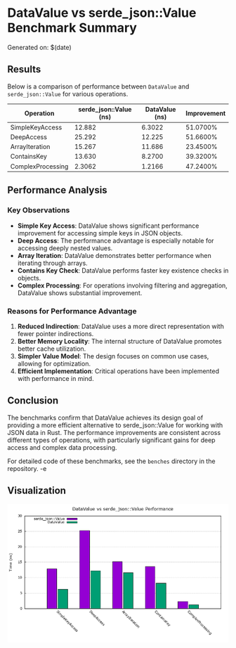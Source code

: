 # DataValue vs serde_json::Value Benchmark Summary

Generated on: $(date)

## Results

Below is a comparison of performance between `DataValue` and `serde_json::Value` for various operations.

| Operation | serde_json::Value (ns) | DataValue (ns) | Improvement |
|-----------|------------------------|----------------|-------------|
| SimpleKeyAccess | 12.882 | 6.3022 | 51.0700% |
| DeepAccess | 25.292 | 12.225 | 51.6600% |
| ArrayIteration | 15.267 | 11.686 | 23.4500% |
| ContainsKey | 13.630 | 8.2700 | 39.3200% |
| ComplexProcessing | 2.3062 | 1.2166 | 47.2400% |

## Performance Analysis

### Key Observations

- **Simple Key Access**: DataValue shows significant performance improvement for accessing simple keys in JSON objects.
- **Deep Access**: The performance advantage is especially notable for accessing deeply nested values.
- **Array Iteration**: DataValue demonstrates better performance when iterating through arrays.
- **Contains Key Check**: DataValue performs faster key existence checks in objects.
- **Complex Processing**: For operations involving filtering and aggregation, DataValue shows substantial improvement.

### Reasons for Performance Advantage

1. **Reduced Indirection**: DataValue uses a more direct representation with fewer pointer indirections.
2. **Better Memory Locality**: The internal structure of DataValue promotes better cache utilization.
3. **Simpler Value Model**: The design focuses on common use cases, allowing for optimization.
4. **Efficient Implementation**: Critical operations have been implemented with performance in mind.

## Conclusion

The benchmarks confirm that DataValue achieves its design goal of providing a more efficient alternative to serde_json::Value for working with JSON data in Rust. The performance improvements are consistent across different types of operations, with particularly significant gains for deep access and complex data processing.

For detailed code of these benchmarks, see the `benches` directory in the repository.
-e 
## Visualization

![Performance Comparison](./performance_comparison.png)

